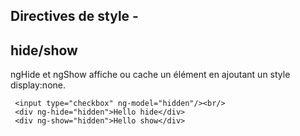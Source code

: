 ## Directives de style -
## hide/show

ngHide et ngShow affiche ou cache un élément en ajoutant un style display:none.

     <input type="checkbox" ng-model="hidden"/><br/>
     <div ng-hide="hidden">Hello hide</div>
     <div ng-show="hidden">Hello show</div>

